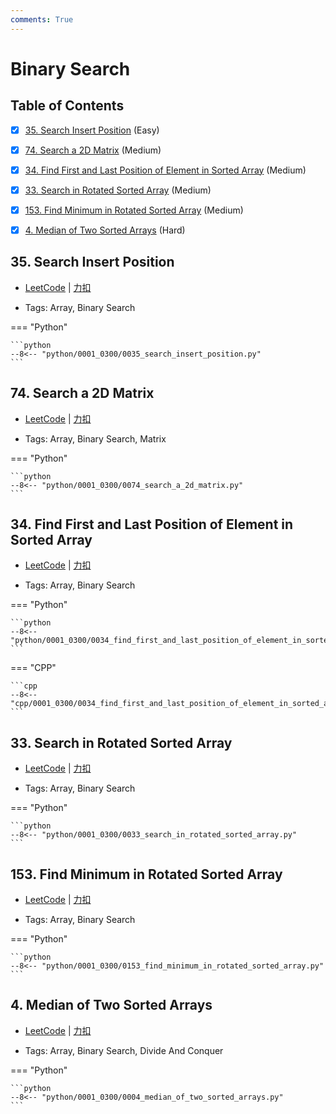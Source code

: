 ```yaml
---
comments: True
---
```


# Binary Search

## Table of Contents

- [x] [35. Search Insert Position](#35-search-insert-position) (Easy)
- [x] [74. Search a 2D Matrix](#74-search-a-2d-matrix) (Medium)
- [x] [34. Find First and Last Position of Element in Sorted Array](#34-find-first-and-last-position-of-element-in-sorted-array) (Medium)
- [x] [33. Search in Rotated Sorted Array](#33-search-in-rotated-sorted-array) (Medium)
- [x] [153. Find Minimum in Rotated Sorted Array](#153-find-minimum-in-rotated-sorted-array) (Medium)
- [x] [4. Median of Two Sorted Arrays](#4-median-of-two-sorted-arrays) (Hard)


## 35. Search Insert Position

-    [LeetCode](https://leetcode.com/problems/search-insert-position/) | [力扣](https://leetcode.cn/problems/search-insert-position/)

-   Tags: Array, Binary Search

=== "Python"

    ```python
    --8<-- "python/0001_0300/0035_search_insert_position.py"
    ```



## 74. Search a 2D Matrix

-    [LeetCode](https://leetcode.com/problems/search-a-2d-matrix/) | [力扣](https://leetcode.cn/problems/search-a-2d-matrix/)

-   Tags: Array, Binary Search, Matrix

=== "Python"

    ```python
    --8<-- "python/0001_0300/0074_search_a_2d_matrix.py"
    ```



## 34. Find First and Last Position of Element in Sorted Array

-    [LeetCode](https://leetcode.com/problems/find-first-and-last-position-of-element-in-sorted-array/) | [力扣](https://leetcode.cn/problems/find-first-and-last-position-of-element-in-sorted-array/)

-   Tags: Array, Binary Search

=== "Python"

    ```python
    --8<-- "python/0001_0300/0034_find_first_and_last_position_of_element_in_sorted_array.py"
    ```

=== "CPP"

    ```cpp
    --8<-- "cpp/0001_0300/0034_find_first_and_last_position_of_element_in_sorted_array.cc"
    ```



## 33. Search in Rotated Sorted Array

-    [LeetCode](https://leetcode.com/problems/search-in-rotated-sorted-array/) | [力扣](https://leetcode.cn/problems/search-in-rotated-sorted-array/)

-   Tags: Array, Binary Search

=== "Python"

    ```python
    --8<-- "python/0001_0300/0033_search_in_rotated_sorted_array.py"
    ```



## 153. Find Minimum in Rotated Sorted Array

-    [LeetCode](https://leetcode.com/problems/find-minimum-in-rotated-sorted-array/) | [力扣](https://leetcode.cn/problems/find-minimum-in-rotated-sorted-array/)

-   Tags: Array, Binary Search

=== "Python"

    ```python
    --8<-- "python/0001_0300/0153_find_minimum_in_rotated_sorted_array.py"
    ```



## 4. Median of Two Sorted Arrays

-    [LeetCode](https://leetcode.com/problems/median-of-two-sorted-arrays/) | [力扣](https://leetcode.cn/problems/median-of-two-sorted-arrays/)

-   Tags: Array, Binary Search, Divide And Conquer

=== "Python"

    ```python
    --8<-- "python/0001_0300/0004_median_of_two_sorted_arrays.py"
    ```



